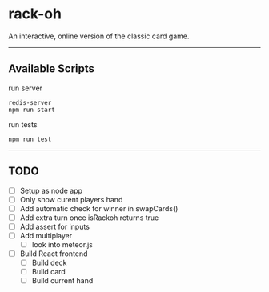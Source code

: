 # rack-oh

An interactive, online version of the classic card game.
 


 ---


## Available Scripts

run server
```
redis-server
npm run start
```

run tests
```
npm run test
```

 ---

## TODO
- [ ] Setup as node app
- [ ] Only show curent players hand
- [ ] Add automatic check for winner in swapCards()
- [ ] Add extra turn once isRackoh returns true
- [ ] Add assert for inputs
- [ ] Add multiplayer
  - [ ] look into meteor.js
- [ ] Build React frontend
  - [ ] Build deck
  - [ ] Build card
  - [ ] Build current hand
